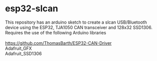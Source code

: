 # esp32-slcan
This repository has an arduino sketch to create a slcan USB/Bluetooth device using the ESP32, TJA1050 CAN transceiver and 128x32 SSD1306.
<br>Requires the use of the following Arduino libraries
<br><br>https://github.com/ThomasBarth/ESP32-CAN-Driver
<br>Adafruit_GFX
<br>Adafruit_SSD1306
